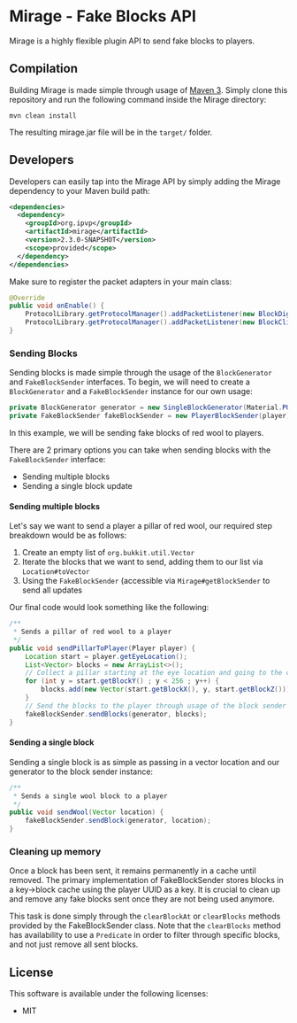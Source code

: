 # Mirage - Fake Blocks API #

<p>Mirage is a highly flexible plugin API to send fake blocks to players.</p> 

## Compilation ##

Building Mirage is made simple through usage of [Maven 3](http://maven.apache.org/download.html). Simply clone this repository and run the following command inside the Mirage directory:

```
mvn clean install
```

The resulting mirage.jar file will be in the ```target/``` folder. 

## Developers ##

Developers can easily tap into the Mirage API by simply adding the Mirage dependency to your Maven build path:

```xml
<dependencies>
  <dependency>
    <groupId>org.ipvp</groupId>
    <artifactId>mirage</artifactId>
    <version>2.3.0-SNAPSHOT</version>
    <scope>provided</scope>
  </dependency>
</dependencies>
```

Make sure to register the packet adapters in your main class:

```java
@Override
public void onEnable() {
    ProtocolLibrary.getProtocolManager().addPacketListener(new BlockDigAdapter(this));
    ProtocolLibrary.getProtocolManager().addPacketListener(new BlockClickAdapter(this));
}
```

### Sending Blocks ###

Sending blocks is made simple through the usage of the ```BlockGenerator``` and ```FakeBlockSender``` interfaces. To begin, we will need to create a `BlockGenerator` and a `FakeBlockSender` instance for our own usage:

```java
private BlockGenerator generator = new SingleBlockGenerator(Material.PURPLE_STAINED_GLASS);
private FakeBlockSender fakeBlockSender = new PlayerBlockSender(player);
```
In this example, we will be sending fake blocks of red wool to players.

There are 2 primary options you can take when sending blocks with the ```FakeBlockSender``` interface:

* Sending multiple blocks
* Sending a single block update

#### Sending multiple blocks ####

Let's say we want to send a player a pillar of red wool, our required step breakdown would be as follows:

1. Create an empty list of ```org.bukkit.util.Vector```
2. Iterate the blocks that we want to send, adding them to our list via ```Location#toVector```
3. Using the ```FakeBlockSender``` (accessible via ```Mirage#getBlockSender``` to send all updates

Our final code would look something like the following:
```java
/**
 * Sends a pillar of red wool to a player
 */
public void sendPillarToPlayer(Player player) {
    Location start = player.getEyeLocation();
    List<Vector> blocks = new ArrayList<>();
    // Collect a pillar starting at the eye location and going to the cieling
    for (int y = start.getBlockY() ; y < 256 ; y++) {
        blocks.add(new Vector(start.getBlockX(), y, start.getBlockZ()));
    }
    // Send the blocks to the player through usage of the block sender instance
    fakeBlockSender.sendBlocks(generator, blocks);
}
```

#### Sending a single block ####

Sending a single block is as simple as passing in a vector location and our generator to the block sender instance:
```java
/**
 * Sends a single wool block to a player
 */
public void sendWool(Vector location) {
    fakeBlockSender.sendBlock(generator, location);
}
```

### Cleaning up memory ###

<p>Once a block has been sent, it remains permanently in a cache until removed. The primary implementation
of FakeBlockSender stores blocks in a key->block cache using the player UUID as a key. It is crucial to
 clean up and remove any fake blocks sent once they are not being used anymore.</p>
 
This task is done simply through the ```clearBlockAt``` or ```clearBlocks``` methods provided by the FakeBlockSender class. Note that the ```clearBlocks``` method has availability to use a ```Predicate``` in order to filter through specific blocks, and not just remove all sent blocks.

## License ##
This software is available under the following licenses:

* MIT